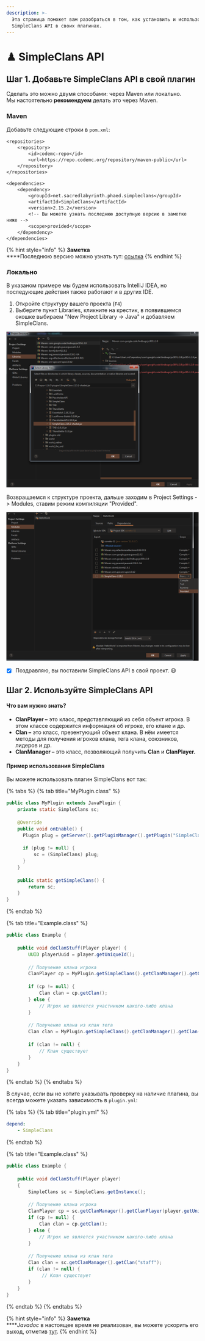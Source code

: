 ```yaml
---
description: >-
  Эта страница поможет вам разобраться в том, как установить и использовать
  SimpleClans API в своих плагинах.
---
```


# ♟ SimpleClans API

## Шаг 1. Добавьте SimpleClans API в свой плагин

Сделать это можно двумя способами: через Maven или локально.\
Мы настоятельно **рекомендуем** делать это через Maven.

### Maven

Добавьте следующие строки в `pom.xml`:

```markup
<repositories>
    <repository>
        <id>codemc-repo</id>
        <url>https://repo.codemc.org/repository/maven-public</url>
    </repository>
</repositories>
```

```markup
<dependencies>
    <dependency>
        <groupId>net.sacredlabyrinth.phaed.simpleclans</groupId>
        <artifactId>SimpleClans</artifactId>
        <version>2.15.2</version> 
        <!-- Вы можете узнать последнюю доступную версию в заметке ниже -->
        <scope>provided</scope>
    </dependency>
</dependencies>
```

{% hint style="info" %}
**Заметка**\
****Последнюю версию можно узнать тут: [ссылка](https://github.com/RoinujNosde/SimpleClans/releases)
{% endhint %}

### Локально

В указаном примере мы будем использовать IntelliJ IDEA, но последующие действия также работают и в других IDE.

1. Откройте структуру вашего проекта (`F4`)
2. Выберите пункт Libraries, кликните на крестик, в появившемся окошке выбираем "New Project Library -> Java" и добавляем SimpleClans.

![](<../../.gitbook/assets/izobrazhenie (4).png>)

Возвращаемся к структуре проекта, дальше заходим в Project Settings -> Modules, ставим режим компиляции "Provided".

![](<../../.gitbook/assets/izobrazhenie (5).png>)

* [x] Поздравляю, вы поставили SimpleClans API в свой проект. 😃

## Шаг 2. Используйте SimpleClans API

#### Что вам нужно знать?

* **ClanPlayer –** это класс, представляющий из себя объект игрока. В этом классе содержится информация об игроке, его клане и др.
* **Clan –** это класс, презентующий объект клана. В нём имеется методы для получения игроков клана, тега клана, союзников, лидеров и др.
* **ClanManager –** это класс, позволяющий получить **Clan** и **ClanPlayer.**

#### Пример использования SimpleClans

Вы можете использовать плагин SimpleClans вот так:

{% tabs %}
{% tab title="MyPlugin.class" %}
```java
public class MyPlugin extends JavaPlugin {
    private static SimpleClans sc;
     
    @Override   
    public void onEnable() {
      Plugin plug = getServer().getPluginManager().getPlugin("SimpleClans");
      
      if (plug != null) {
          sc = (SimpleClans) plug;
      }
    }
    
    public static getSimpleClans() {
        return sc;
    }
}
```
{% endtab %}

{% tab title="Example.class" %}
```java
public class Example {

    public void doClanStuff(Player player) {
        UUID playerUuid = player.getUniqueId();
        
        // Получение клана игрока
        ClanPlayer cp = MyPlugin.getSimpleClans().getClanManager().getClanPlayer(playerUuid);
            
        if (cp != null) {
            Clan clan = cp.getClan();
        } else {
            // Игрок не является участником какого-либо клана
        }
    
        // Получение клана из клан тега
        Clan clan = MyPlugin.getSimpleClans().getClanManager().getClan("staff");
    
        if (clan != null) {
            // Клан существует
        }
    }
}
```
{% endtab %}
{% endtabs %}

В случае, если вы не хотите указывать проверку на наличие плагина, вы всегда можете указать зависимость в `plugin.yml`:

{% tabs %}
{% tab title="plugin.yml" %}
```yaml
depend:
    - SimpleClans
```
{% endtab %}

{% tab title="Example.class" %}
```java
public class Example {

    public void doClanStuff(Player player)
    {
        SimpleClans sc = SimpleClans.getInstance();
        
        // Получение клана игрока
        ClanPlayer cp = sc.getClanManager().getClanPlayer(player.getUniqueId());
        if (cp != null) {
            Clan clan = cp.getClan();
        } else {
            // Игрок не является участником какого-либо клана
        }
    
        // Получение клана из клан тега
        Clan clan = sc.getClanManager().getClan("staff");
        if (clan != null) {
             // Клан существует
        }
    }
}
```
{% endtab %}
{% endtabs %}

{% hint style="info" %}
**Заметка**\
****_Javadoc_ в настоящее время не реализован, вы можете ускорить его выход, отметив [тут](https://github.com/RoinujNosde/SimpleClans/discussions/210).
{% endhint %}
